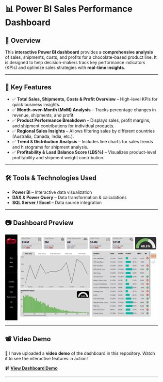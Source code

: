 <h1>📊 Power BI Sales Performance Dashboard</h1>

<h2>🚀 Overview</h2>
<p>This <strong>interactive Power BI dashboard</strong> provides a <strong>comprehensive analysis</strong> of sales, shipments, costs, and profits for a chocolate-based product line. It is designed to help decision-makers track key performance indicators (KPIs) and optimize sales strategies with <strong>real-time insights</strong>.</p>

<hr>

<h2>📌 Key Features</h2>
<ul>
  <li>✅ <strong>Total Sales, Shipments, Costs & Profit Overview</strong> – High-level KPIs for quick business insights.</li>
  <li>✅ <strong>Month-over-Month (MoM) Analysis</strong> – Tracks percentage changes in revenue, shipments, and profit.</li>
  <li>✅ <strong>Product Performance Breakdown</strong> – Displays sales, profit margins, and shipment contributions for individual products.</li>
  <li>✅ <strong>Regional Sales Insights</strong> – Allows filtering sales by different countries (Australia, Canada, India, etc.).</li>
  <li>✅ <strong>Trend & Distribution Analysis</strong> – Includes line charts for sales trends and histograms for shipment analysis.</li>
  <li>✅ <strong>Profitability & Load Balance Score (LBS%)</strong> – Visualizes product-level profitability and shipment weight contribution.</li>
</ul>

<hr>

<h2>🛠️ Tools & Technologies Used</h2>
<ul>
  <li><strong>Power BI</strong> – Interactive data visualization</li>
  <li><strong>DAX & Power Query</strong> – Data transformation & calculations</li>
  <li><strong>SQL Server / Excel</strong> – Data source integration</li>
</ul>

<hr>

<h2>📷 Dashboard Preview</h2>
<p>
  <img src="https://github.com/HasiiPerera/Sales-Performance-Dashboard/blob/main/dashboard.png" alt="Sales Dashboard" width="800">
</p>

<hr>

<h2>📽️ Video Demo</h2>
<p>🔹 I have uploaded a <strong>video demo</strong> of the dashboard in this repository. Watch it to see the interactive features in action!</p>
<p>📹 <a href="https://github.com/HasiiPerera/Sales-Performance-Dashboard/blob/main/Power%20BI%20dashboard.mp4" target="_blank"><strong>View Dashboard Demo</strong></a></p>

<hr>
